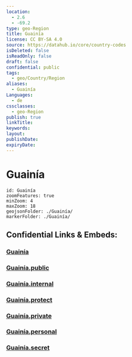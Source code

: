 ```yaml
---
location:
  - 2.6
  - -69.2
type: geo-Region
title: Guainía
license: CC BY-SA 4.0
source: https://datahub.io/core/country-codes
isDeleted: false
isReadOnly: false
draft: false
confidential: public
tags:
  - geo/Country/Region
aliases:
  - Guainía
Languages:
  - de
cssclasses:
  - geo-Region
publish: true
linkTitle:
keywords:
layout:
publishDate:
expiryDate:
---
```


# Guainía

```leaflet
id: Guainía
zoomFeatures: true 
minZoom: 4 
maxZoom: 18
geojsonFolder: ./Guainía/
markerFolder: ./Guainía/
```


## Confidential Links & Embeds: 

### [Guainía](/_Standards/Earth/Continent/America~South/Colombia/departments~Colombia/Guainía.md) 

### [Guainía.public](/_public/Earth/Continent/America~South/Colombia/departments~Colombia/Guainía.public.md) 

### [Guainía.internal](/_internal/Earth/Continent/America~South/Colombia/departments~Colombia/Guainía.internal.md) 

### [Guainía.protect](/_protect/Earth/Continent/America~South/Colombia/departments~Colombia/Guainía.protect.md) 

### [Guainía.private](/_private/Earth/Continent/America~South/Colombia/departments~Colombia/Guainía.private.md) 

### [Guainía.personal](/_personal/Earth/Continent/America~South/Colombia/departments~Colombia/Guainía.personal.md) 

### [Guainía.secret](/_secret/Earth/Continent/America~South/Colombia/departments~Colombia/Guainía.secret.md)

